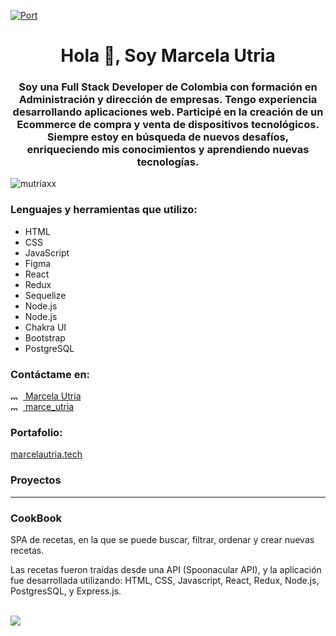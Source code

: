 [![Port](https://media-exp1.licdn.com/dms/image/C4E16AQHvObUzQUmg5g/profile-displaybackgroundimage-shrink_200_800/0/1654567967477?e=1660176000&v=beta&t=fSmBYVdANPgdK3gKjEuqygsSOPiHNOl-Pw1X2KDxWSU)](https://marcelautria.tech)

<h1 align="center">Hola 👋, Soy Marcela Utria</h1>
<h3 align="center">Soy una Full Stack Developer de Colombia con formación en Administración y
dirección de empresas. Tengo experiencia desarrollando
aplicaciones web. Participé en la creación de un Ecommerce de
compra y venta de dispositivos tecnológicos. Siempre estoy en
búsqueda de nuevos desafíos, enriqueciendo mis conocimientos y
aprendiendo nuevas tecnologías.</h3>

<p align="left"> <img src="https://komarev.com/ghpvc/?username=mutriaxx&label=Profile%20views&color=0e75b6&style=flat" alt="mutriaxx" /> </p>

<h3 align="left">Lenguajes y herramientas que utilizo:</h3>
<ul>
  <li>HTML</li>
  <li>CSS</li>
  <li>JavaScript</li>
  <li>Figma</li>
  <li>React</li>
  <li>Redux</li>
  <li>Sequelize</li>
  <li>Node.js</li>
  <li>Node.js</li>
  <li>Chakra UI</li>
  <li>Bootstrap</li>
  <li>PostgreSQL</li>  
</ul>

<h3 align="left">Contáctame en:</h3>

<a href="https://linkedin.com/in/marcela-utria" target="blank"><img align="center" src="https://raw.githubusercontent.com/rahuldkjain/github-profile-readme-generator/master/src/images/icons/Social/linked-in-alt.svg" alt="marcela-utria" height="10" width="20" /> Marcela Utria</a>
<br>
<a href="https://instagram.com/marce_utria" target="blank"><img align="center" src="https://raw.githubusercontent.com/rahuldkjain/github-profile-readme-generator/master/src/images/icons/Social/instagram.svg" alt="marce_utria" height="10" width="20" /> marce_utria</a>
    </ul>



<h3 align="left">Portafolio:</h3>
<a href="https://linkedin.com/in/marcela-utria" target="blank">marcelautria.tech</a>



<h3 align="left">Proyectos</h3>
<hr>
<h3 align="left">CookBook</h3>
<p>SPA de recetas, en la que se puede buscar, filtrar, ordenar y crear nuevas recetas.</p>
<p>Las recetas fueron traídas desde una API (Spoonacular API), y la aplicación fue desarrollada utilizando: HTML, CSS, Javascript, React, Redux, Node.js, PostgresSQL, y Express.js.</p>
<br>
<a href="http://cookbook-app-beta.vercel.app/"><img src="https://www.marcelautria.tech/assets/img/FireShot%20Capture%20001%20-%20CookBook%20APP%20-%20cookbook-app-beta.vercel.app.png" /></a>


